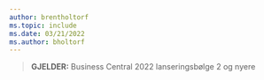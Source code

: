```yaml
---
author: brentholtorf
ms.topic: include
ms.date: 03/21/2022
ms.author: bholtorf
---
```

> **GJELDER:** Business Central 2022 lanseringsbølge 2 og nyere